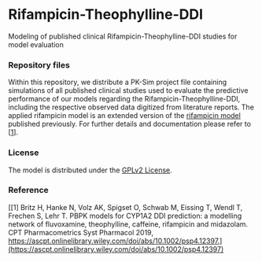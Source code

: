 # Rifampicin-Theophylline-DDI
Modeling of published clinical Rifampicin-Theophylline-DDI studies for model evaluation

### Repository files
Within this repository, we distribute a PK-Sim project file containing simulations of all published clinical studies used to evaluate the predictive performance of our models regarding the Rifampicin-Theophylline-DDI, including the respective observed data digitized from literature reports. The applied rifampicin model is an extended version of the [rifampicin model](https://github.com/Open-Systems-Pharmacology/Rifampicin-Model) published previously. For further details and documentation please refer to [[1](#reference)].

### License
The model is distributed under the [GPLv2 License](https://github.com/Open-Systems-Pharmacology/Suite/blob/develop/LICENSE). 

### Reference
[[1] Britz H, Hanke N, Volz AK, Spigset O, Schwab M, Eissing T, Wendl T, Frechen S, Lehr T. PBPK models for CYP1A2 DDI prediction: a modelling network of fluvoxamine, theophylline, caffeine, rifampicin and midazolam. CPT Pharmacometrics Syst Pharmacol 2019, https://ascpt.onlinelibrary.wiley.com/doi/abs/10.1002/psp4.12397.](https://ascpt.onlinelibrary.wiley.com/doi/abs/10.1002/psp4.12397)
